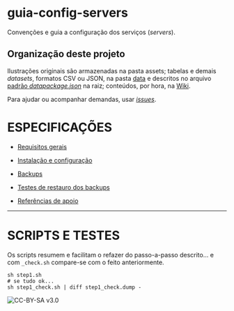 # guia-config-servers
Convenções e guia a configuração dos serviços (*servers*).

## Organização deste projeto ##

Ilustrações originais são armazenadas na pasta assets; tabelas e demais *datasets*, formatos CSV ou JSON, na pasta [data](data) e descritos no arquivo [padrão *datapackage.json*](http://frictionlessdata.io/guides/data-package/) na raiz; conteúdos, por hora, na [Wiki](https://github.com/CidadeAmarela/guia-config-servers/wiki).

Para ajudar ou acompanhar demandas, usar [*issues*](https://github.com/CidadeAmarela/guia-config-servers/issues).


# ESPECIFICAÇÕES #

* [Requisitos gerais](https://github.com/CidadeAmarela/guia-config-servers/wiki/Requisitos-gerais)

* [Instalação e configuração](#)

* [Backups](#)

* [Testes de restauro dos backups](#)

* [Referências de apoio](#)

-----

# SCRIPTS E TESTES
Os scripts resumem e facilitam o refazer do passo-a-passo descrito... e com `_check.sh` compare-se com o feito anteriormente.

```
sh step1.sh
# se tudo ok...
sh step1_check.sh | diff step1_check.dump -
```

![[CC-BY-SA v3.0](https://creativecommons.org/licenses/by-sa/3.0/deed.pt_BR)](https://upload.wikimedia.org/wikipedia/commons/a/a9/CC-BY-SA.png)
